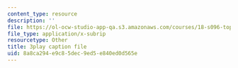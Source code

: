 ```yaml
---
content_type: resource
description: ''
file: https://ol-ocw-studio-app-qa.s3.amazonaws.com/courses/18-s096-topics-in-mathematics-with-applications-in-finance-fall-2013/8a8ca294e9c85dec9ed5e840ed0d565e_D2Jn1VrqjWI.vtt
file_type: application/x-subrip
resourcetype: Other
title: 3play caption file
uid: 8a8ca294-e9c8-5dec-9ed5-e840ed0d565e
---
```


